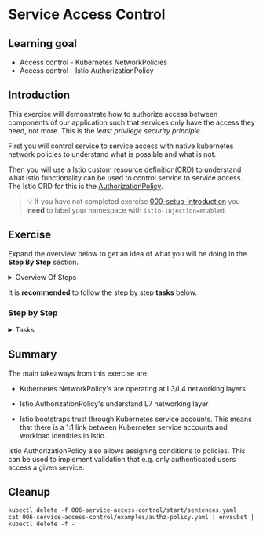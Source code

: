 [//]: # (Copyright, Eficode )
[//]: # (Origin: https://github.com/eficode-academy/istio-katas)
[//]: # (Tags: #authorization #epehemeral-containers #NetworkPolicies #AuthorizationPolicy #workload-identity)

# Service Access Control

## Learning goal

- Access control - Kubernetes NetworkPolicies
- Access control - Istio AuthorizationPolicy

## Introduction

This exercise will demonstrate how to authorize access between components of our
application such that services only have the access they need, not more. This is
the *least privilege security principle*.

First you will control service to service access with native kubernetes 
network policies to understand what is possible and what is not. 

Then you will use a Istio custom resource 
definition([CRD](https://kubernetes.io/docs/concepts/extend-kubernetes/api-extension/custom-resources/)) 
to understand what Istio functionality can be used to control service 
to service access. The Istio CRD for this is the 
[AuthorizationPolicy](https://istio.io/latest/docs/reference/config/security/authorization-policy/).

> :bulb: If you have not completed exercise 
> [000-setup-introduction](000-setup-introduction.md) you **need** to label 
> your namespace with `istio-injection=enabled`.

## Exercise

Expand the overview below to get an idea of what you will be doing in the 
**Step By Step** section.

<details>
    <summary> Overview Of Steps </summary>

- Deploy sentences application services

- Test access to `name` service from the `age` service

> Use kubectl to execute a curl command `curl name:5000/` from `age` service.

- Pull the sentences application services down

- Restrict access to the name service with a kubernetes NetworkPolicy

- Redeploy the sentences application services

- Test access to `name` service from the `age` service

- Test access to `name` service from the `sentences` service

- Restrict access with an Istio AuthorizationPolicy

</details>

It is **recommended** to follow the step by step **tasks** below.

### Step by Step

<details>
    <summary> Tasks </summary>

#### Task: Deploy sentences application services

___


Deploy the sentences application:

```console
kubectl apply -f 006-service-access-control/start/
```

and test access:

```console
scripts/loop-query.sh
```

#### Task: Test access to `name` service from `age` service

___


The sentences application is now deployed without any restrictions between 
components.

To demonstrate that there are no restrictions between services, we access the
`name` service from the `age` service - an access that is **not necessary** for the
functioning of the sentences application. 

Export `age` services POD name to an environment variable.

```console
export AGE_POD=$(kubectl get pod -l app=sentences -l mode=age -o jsonpath="{.items[0].metadata.name}")
```

First we access the primary endpoint of the `name` service. Run the following 
command.

```console
kubectl exec $AGE_POD -c age -- curl --silent name:5000/; echo "";
```

Additionally, the `name` service have a few other ULRs/endpoints we can access:

```console
kubectl exec $AGE_POD -c age -- curl --silent name:5000/choices; echo "";
```

```console
kubectl exec $AGE_POD -c age -- curl --silent name:8000/metrics; echo "";
```

This shows, that we have wide access to the `name` service from the `age`
service, which is not necessary for the functioning of the sentences
application.

#### Task: Pull the sentences application services down

___

First pull all the services down.

```console
kubectl delete -f 006-service-access-control/start/
```

#### Task: Restrict access to the name service with a kubernetes NetworkPolicy

___


To restrict inter-service access to only what is necessary create a file 
called `name-network-policy.yaml` in the directory 
`006-service-access-control/start/`.

Paste in the following yaml and modify it with your namespace.

> :bulb: If you are in doubt about your namespace you can run the following 
> command. `kubectl config view --output 'jsonpath={..namespace}'; echo`

```yaml
apiVersion: networking.k8s.io/v1
kind: NetworkPolicy
metadata:
  name: allow-sentences-to-name
  namespace: <YOUR_NAMESPACE>
spec:
  podSelector:
    matchLabels:
      app: sentences
      mode: name
  policyTypes:
  - Ingress
  ingress:
  - from:
    - podSelector:
        matchLabels:
          app: sentences
          mode: sentence
    ports:
    - port: 5000
      protocol: TCP

```

> Note: Not all Kubernetes Network types implements NetworkPolicy. 
> E.g. the *Flannel* network does not, whereas *Calico* and *WeaveNet* does.

This policy applies to the `name` service PODs due to the labels given in
`spec.podSelector` and it allows ingress from the `sentence` service due to the
labels and port given in `spec.ingress`.

Apply this with:

```console
kubectl apply -f 006-service-access-control/start/name-network-policy.yaml
```

#### Task: Redeploy the sentences application services

___


```console
kubectl apply -f 006-service-access-control/start/
```

and test access:

```console
scripts/loop-query.sh
```

#### Task: Test access to `name` service from `age` service

___

Export `age` services POD name to an environment variable.

```console
export AGE_POD=$(kubectl get pod -l app=sentences -l mode=age -o jsonpath="{.items[0].metadata.name}")
```

Retry the `curl` commands from previously and observe that this policy blocks
access from the `age` service to the `name` service.

```console
kubectl exec $AGE_POD -c age -- curl --silent name:5000/; echo "";
```

```console
kubectl exec $AGE_POD -c age -- curl --silent name:5000/choices; echo "";
```

```console
kubectl exec $AGE_POD -c age -- curl --silent name:8000/metrics; echo "";
```

<details>
  <summary>Why does applying an `ALLOW` policy between the `sentences` service and the `name` service block the `age` service from accessing the `name` service?</summary>

Kubernetes NetworkPolicy applies like this:

- If there is no NetworkPolicy that apply to a given POD, then allow any traffic to that POD.

- If there is any NetworkPolicy that apply to a given POD, then there must exist
  a policy that allow traffic, otherwise traffic is denied.

This is implemented by the network solution in Kubernetes - typically by
translating the labels into IP addresses and TCP/UDP ports which are then
programmed into the IP tables of the underlying OS. The Kubernetes NetworkPolicy
is operating at the L3 and L4 networking layers.

This is why allowing the `sentences` service access to the `name` service blocks
all access from the `age` service.

</details>

#### Task: Test access to `name` service from the `sentences` service

___


The `sentences` service still has access to the `name` service, which we can
tested by executing a curl command from the container in the `sentences` 
service as you have done fro the age container.

Export `sentences` services POD name to an environment variable.

```console
export SENTENCES_POD=$(kubectl get pod -l app=sentences -l mode=sentence -o jsonpath="{.items[0].metadata.name}")
```

Access the primary endpoint of the `name` service. by running the following 
command.

```console
kubectl exec $SENTENCES_POD -c sentences -- curl --silent name:5000/; echo "";
```

With this command, the previous URLs/endpoints for the `name` service towards
port 5000 will work. The NetworkPolicy did not allow access to port 8000, hence
access the to the `name:8000/metrics` endpoint is no longer allowed.

The `sentences` service can still access the `name:5000/choices` URL even though
this is not needed by the `sentences` service. 

Execute the following command.

```console
kubectl exec $SENTENCES_POD -c sentences -- curl --silent name:5000/choices; echo "";
```

With a Kubernetes NetworkPolicy we cannot specify policies on URLs since these 
policies are operating at L3/L4 (IP addresses, L4 protocols and ports). For this 
we need an Istio
[AuthorizationPolicy](https://istio.io/latest/docs/reference/config/security/authorization-policy/)
which understands L7 (HTTP).

#### Task: Restrict access with an Istio AuthorizationPolicy

___


Before continuing, delete the Kubernetes NetworkPolicy:

```console
kubectl delete -f 006-service-access-control/start/name-network-policy.yaml
```

A feature of Istio is strong workload identities. Istio implements the
[SPIFFE](https://spiffe.io) standard and provides cryptographic verifiable
identities to workloads within the mesh.

> These identities are the foundation for authorization and mTLS between 
> services.

Istio bootstraps trust through Kubernetes service accounts since these can 
be validated through the Kubernetes certificate authority. **This also means 
that there is a 1:1 link between Kubernetes service accounts and workload 
identities in Istio.** 

PODs in Kubernetes sharing a service account share a workload identity. 
It is therefore **essential**, that services to which we want to apply 
different policies are assigned different service accounts. For this 
purpose, the sentences application we deployed created **three** 
different service accounts, one for each of the `sentences`, `age` and
`name` service.

With different identities assigned to the three services, 
we can create an `ALLOW` Istio 
[AuthorizationPolicy](https://istio.io/latest/docs/reference/config/security/authorization-policy/)
that applies to the `name` service (due to the label selector in
`spec.selector.matchLabels`).

```yaml
apiVersion: security.istio.io/v1beta1
kind: AuthorizationPolicy
metadata:
  name: allow-sentences-to-name
spec:
  selector:
    matchLabels:
      app: sentences
      mode: name
  action: ALLOW
  rules:
   - from:
      - source:
          principals: ["cluster.local/ns/$NAMESPACE/sa/sentences"]
     to:
      - operation:
          methods: ["GET"]
          paths: ["/"]

```

Note how the policy allows traffic from a workload identified as
`cluster.local/ns/$NAMESPACE/sa/sentences`. This identifier should be 
interpreted like:

```
cluster.local    - Identity within this cluster (identity can extend outside a Kubernetes cluster)
ns               - Scoped to a namespace
$NAMESPACE       - The name of our namespace (we will expand this env. variable later)
sa               - Scoped to a service account
sentences        - The name of the service account
```

If we inspect the service accounts with `kubectl get sa`, we will see:

```
NAME        SECRETS   AGE
age         1         4s
default     1         33m
name        1         4s
sentences   1         4s
```

I.e. we have three service accounts created as part of the sentences application
and a `default` that was created together with the namespace.

Similarly, we can get the service account used by the `sentences` service as follows:

```console
kubectl get po -l mode=sentence -o jsonpath='{.items[*].spec.serviceAccount}'
```

To allow for running this exercise in different environments, the namespace name
has been made configurable. To inspect the resulting AuthorizationPolicy use the
following commands and change the value of `NAMESPACE` to `<YOUR_NAMESPACE>`, e.g 
user1, user2, etc.

If you do not know what your namespace is you can inspect it with the following 
command.

```console
kubectl config view --output 'jsonpath={..namespace}'; echo
```

```console
export NAMESPACE=<YOUR_NAMESPACE>
cat 006-service-access-control/examples/authz-policy.yaml | envsubst
```

And apply the policy:

```console
cat 006-service-access-control/examples/authz-policy.yaml | envsubst | kubectl apply -f -
```

If we retry the curl commands from previously from both the `age` and
`sentences` service, we will see that the only access that is now possible is
the `sentences` service accessing the primary `name` endpoint and the
`name:5000/choices` endpoint cannot be accessed either. This correlates with the
AuthorizationPolicy only allowing `GET` towards `/`.

```console
kubectl exec $SENTENCES_POD -c sentences -- curl --silent name:5000/choices; echo "";
```

</details>

## Summary

The main takeaways from this exercise are.

- Kubernetes NetworkPolicy's are operating at L3/L4 networking layers

- Istio AuthorizationPolicy's understand L7 networking layer

- Istio bootstraps trust through Kubernetes service accounts. This  means 
that there is a 1:1 link between Kubernetes service accounts and workload 
identities in Istio.

Istio AuthorizationPolicy also allows assigning conditions to policies. This
can be used to implement validation that e.g. only authenticated users access a
given service.

## Cleanup

```console
kubectl delete -f 006-service-access-control/start/sentences.yaml
cat 006-service-access-control/examples/authz-policy.yaml | envsubst | kubectl delete -f -
```
